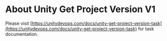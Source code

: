 # About Unity Get Project Version V1

Please visit [https://unitydevops.com/docs/unity-get-project-version-task](https://unitydevops.com/docs/unity-get-project-version-task) for task documentation.